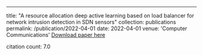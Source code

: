 ---
title: "A resource allocation deep active learning based on load balancer for network intrusion detection in SDN sensors"
collection: publications
permalink: /publication/2022-04-01
date: 2022-04-01
venue: 'Computer Communications'
[Download paper here](https://scholar.google.com/citations?view_op=view_citation&hl=en&user=CCckbEUAAAAJ&cstart=20&pagesize=80&citation_for_view=CCckbEUAAAAJ:uWiczbcajpAC)

citation count: 7.0